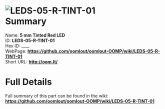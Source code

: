 
![LEDS-05-R-TINT-01](https://github.com/oomlout/oomlout-OOMP/blob/master/parts/LEDS-05-R-TINT-01/LEDS-05-R-TINT-01_420.jpg)   
Summary
=================
  
Name: __5 mm Tinted Red LED__    
ID: __LEDS-05-R-TINT-01__   
Hex ID: ____   
WebPage: __https://github.com/oomlout/oomlout-OOMP/wiki/LEDS-05-R-TINT-01__   
Short URL: __http://oom.lt/__   

Full Details
==========================
Full summary of this part can be found in the wiki:   
__https://github.com/oomlout/oomlout-OOMP/wiki/LEDS-05-R-TINT-01__    

